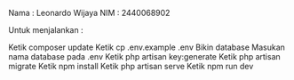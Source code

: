 Nama : Leonardo Wijaya NIM : 2440068902

Untuk menjalankan :

Ketik composer update
Ketik cp .env.example .env
Bikin database
Masukan nama database pada .env
Ketik php artisan key:generate
Ketik php artisan migrate
Ketik npm install
Ketik php artisan serve
Ketik npm run dev